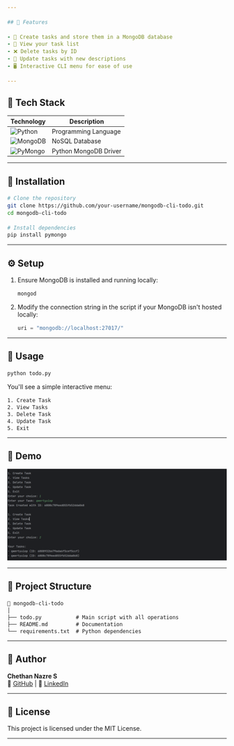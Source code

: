 ```yaml
---

## 🚀 Features

- 🧾 Create tasks and store them in a MongoDB database
- 👀 View your task list
- ❌ Delete tasks by ID
- 🔁 Update tasks with new descriptions
- 🖥️ Interactive CLI menu for ease of use

---
```


## 💠 Tech Stack

| Technology                                                                 | Description           |
|---------------------------------------------------------------------------|-----------------------|
| ![Python](https://img.shields.io/badge/Python-3.9-blue?logo=python)       | Programming Language  |
| ![MongoDB](https://img.shields.io/badge/MongoDB-Database-brightgreen?logo=mongodb) | NoSQL Database        |
| ![PyMongo](https://img.shields.io/badge/PyMongo-Client-orange?logo=python) | Python MongoDB Driver |

---


## 📆 Installation

```bash
# Clone the repository
git clone https://github.com/your-username/mongodb-cli-todo.git
cd mongodb-cli-todo

# Install dependencies
pip install pymongo
```

---

## ⚙️ Setup

1. Ensure MongoDB is installed and running locally:
   ```bash
   mongod
   ```
2. Modify the connection string in the script if your MongoDB isn't hosted locally:
   ```python
   uri = "mongodb://localhost:27017/"
   ```

---

## 🧹 Usage

```bash
python todo.py
```

You'll see a simple interactive menu:

```
1. Create Task
2. View Tasks
3. Delete Task
4. Update Task
5. Exit
```

---

## 📸 Demo

![CLI Demo](./Screenshot%202025-04-23%20162739.png)

---

## 📂 Project Structure

```
📁 mongodb-cli-todo
│
├── todo.py           # Main script with all operations
├── README.md         # Documentation
└── requirements.txt  # Python dependencies
```

---

## 🙌 Author

**Chethan Nazre S**\
🔗 [GitHub](https://github.com/chethannazres) | 💼 [LinkedIn](https://linkedin.com/in/chethannazre)

---

## 📄 License

This project is licensed under the MIT License.

---

